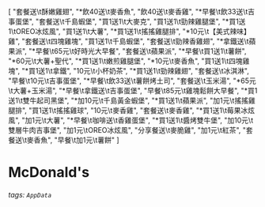 [
    "套餐送\t酥嫩雞翅",
    "*飲40送\t麥香魚",
    "飲40送\t麥香雞",
    "*早餐\t飲33送\t吉事蛋堡",
    "套餐送\t千島蝦堡",
    "買1送1\t大麥克",
    "買1送1\t勁辣雞腿堡",
    "*買1送1\tOREO冰炫風",
    "買1送1\t大薯",
    "*買1送1\t搖搖雞腿排",
    "*10元\t【美式辣味】雞",
    "套餐送\t四塊雞塊",
    "買1送1\t千島蝦堡",
    "套餐送\t勁辣香雞翅",
    "*拿鐵送\t蘋果派",
    "*早餐\t65元\t好時光大早餐",
    "套餐送\t蘋果派",
    "*早餐\t買1送1\t薯餅",
    "*60元\t大薯+聖代",
    "*買1送1\t嫩煎雞腿堡",
    "*10元\t麥香魚",
    "買1送1\t四塊雞塊",
    "*買1送1\t拿鐵",
    "10元\t小杯奶茶",
    "*買1送1\t勁辣雞翅",
    "套餐送\t冰淇淋",
    "早餐\t10元\t吉事蛋堡",
    "*早餐\t飲33送\t薯餅烤土司",
    "套餐送\t玉米湯",
    "*65元\t大薯+玉米湯",
    "*早餐\t拿鐵送\t吉事蛋堡",
    "早餐\t85元\t雞塊鬆餅大早餐",
    "*買1送1\t雙牛起司黑堡",
    "*加10元\t千島黃金蝦堡",
    "*買1送1\t蘋果派",
    "加1元\t搖搖雞腿排",
    "買1送1\t搖搖雞球",
    "10元\t麥香雞",
    "套餐送\t麥香雞",
    "*買1送1\t莓果冰炫風",
    "加1元\t大薯",
    "*早餐\t咖啡送\t香雞蛋堡",
    "*買1送1\t醬烤雙牛堡",
    "加10元\t雙層牛肉吉事堡",
    "加1元\tOREO冰炫風",
    "分享餐送\t麥脆雞",
    "加1元\t紅茶",
    "套餐送\t麥香魚",
    "早餐\t加1元\t薯餅"
]
# McDonald's
###### tags: `AppData`